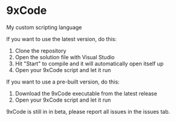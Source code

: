 # 9xCode
My custom scripting language

If you want to use the latest version, do this:
1. Clone the repository
2. Open the solution file with Visual Studio
3. Hit "Start" to compile and it will automatically open itself up
4. Open your 9xCode script and let it run

If you want to use a pre-built version, do this:
1. Download the 9xCode executable from the latest release
2. Open your 9xCode script and let it run

9xCode is still in in beta, please report all issues in the issues tab.
